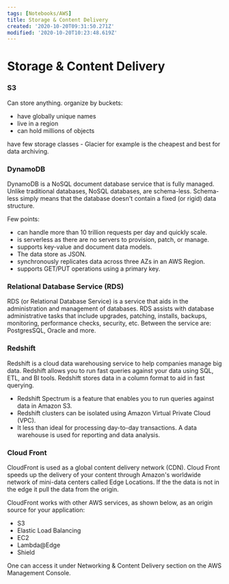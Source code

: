 ```yaml
---
tags: [Notebooks/AWS]
title: Storage & Content Delivery
created: '2020-10-20T09:31:50.271Z'
modified: '2020-10-20T10:23:48.619Z'
---
```


# Storage & Content Delivery

### S3

Can store anything. organize by buckets:
* have globally unique names
* live in a region
* can hold millions of objects

have few storage classes - Glacier for example is the cheapest and best for data archiving.

### DynamoDB

DynamoDB is a NoSQL document database service that is fully managed. Unlike traditional databases, NoSQL databases, are schema-less. Schema-less simply means that the database doesn't contain a fixed (or rigid) data structure.

Few points:

* can handle more than 10 trillion requests per day and quickly scale.
* is serverless as there are no servers to provision, patch, or manage.
* supports key-value and document data models. 
* The data store as JSON.
* synchronously replicates data across three AZs in an AWS Region.
* supports GET/PUT operations using a primary key.

### Relational Database Service (RDS)

RDS (or Relational Database Service) is a service that aids in the administration and management of databases. RDS assists with database administrative tasks that include upgrades, patching, installs, backups, monitoring, performance checks, security, etc. Between the service are: PostgresSQL, Oracle and more.

### Redshift 

Redshift is a cloud data warehousing service to help companies manage big data. Redshift allows you to run fast queries against your data using SQL, ETL, and BI tools. Redshift stores data in a column format to aid in fast querying.

* Redshift Spectrum is a feature that enables you to run queries against data in Amazon S3.
* Redshift clusters can be isolated using Amazon Virtual Private Cloud (VPC).
* It less than ideal for processing day-to-day transactions. A data warehouse is used for reporting and data analysis.


### Cloud Front

CloudFront is used as a global content delivery network (CDN). Cloud Front speeds up the delivery of your content through Amazon's worldwide network of mini-data centers called Edge Locations. If the the data is not in the edge it pull the data from the origin.

CloudFront works with other AWS services, as shown below, as an origin source for your application:

* S3
* Elastic Load Balancing
* EC2
* Lambda@Edge
* Shield

One can access it under Networking & Content Delivery section on the AWS Management Console.

